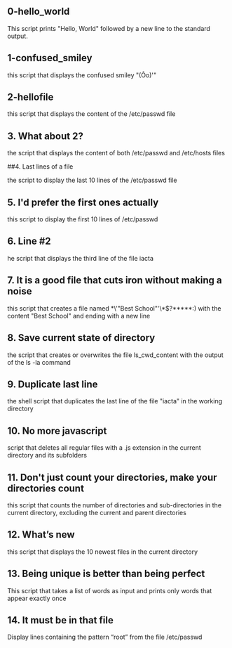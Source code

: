 ## 0-hello_world

This script prints "Hello, World" followed by a new line to the standard output.

## 1-confused_smiley

this script that displays the confused smiley "(Ôo)'"

## 2-hellofile

this  script that displays the content of the /etc/passwd file

## 3. What about 2?

the script that displays the content of both /etc/passwd and /etc/hosts files

##4. Last lines of a file

the script to display the last 10 lines of the /etc/passwd file

## 5. I'd prefer the first ones actually

this script to display the first 10 lines of /etc/passwd 

## 6. Line #2

he script that displays the third line of the file iacta

## 7. It is a good file that cuts iron without making a noise

this script that creates a file named \*\\'"Best School"\'\\*$\?\*\*\*\*\*:) with the content "Best School" and ending with a new line

## 8. Save current state of directory

the script that creates or overwrites the file ls_cwd_content with the output of the ls -la command

## 9. Duplicate last line

the shell script that duplicates the last line of the file "iacta" in the working directory

## 10. No more javascript

script that deletes all regular files with a .js extension in the current directory and its subfolders

## 11. Don't just count your directories, make your directories count

this script that counts the number of directories and sub-directories in the current directory, excluding the current and parent directories

## 12. What’s new

this script that displays the 10 newest files in the current directory

## 13. Being unique is better than being perfect

This script that takes a list of words as input and prints only words that appear exactly once

## 14. It must be in that file

Display lines containing the pattern “root” from the file /etc/passwd

##













